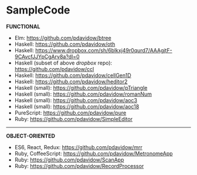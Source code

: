 # SampleCode

**FUNCTIONAL**
* Elm: https://github.com/pdavidow/btree
* Haskell: https://github.com/pdavidow/oth
* Haskell: https://www.dropbox.com/sh/6blkxj49r0qurd7/AAAgjtF-9CAvcfJJYpCgArv8a?dl=0
* Haskell (subset of above _dropbox_ repo): https://github.com/pdavidow/ccl
* Haskell: https://github.com/pdavidow/cellGen1D
* Haskell: https://github.com/pdavidow/heditor2
* Haskell (small): https://github.com/pdavidow/pTriangle
* Haskell (small): https://github.com/pdavidow/romanNum
* Haskell (small): https://github.com/pdavidow/aoc3
* Haskell (small): https://github.com/pdavidow/aoc18
* PureScript: https://github.com/pdavidow/pure
* Ruby: https://github.com/pdavidow/SimpleEditor

---

**OBJECT-ORIENTED**
* ES6, React, Redux: https://github.com/pdavidow/mrr
* Ruby, CoffeeScript: https://github.com/pdavidow/MetronomeApp
* Ruby: https://github.com/pdavidow/ScanApp
* Ruby: https://github.com/pdavidow/RecordProcessor
